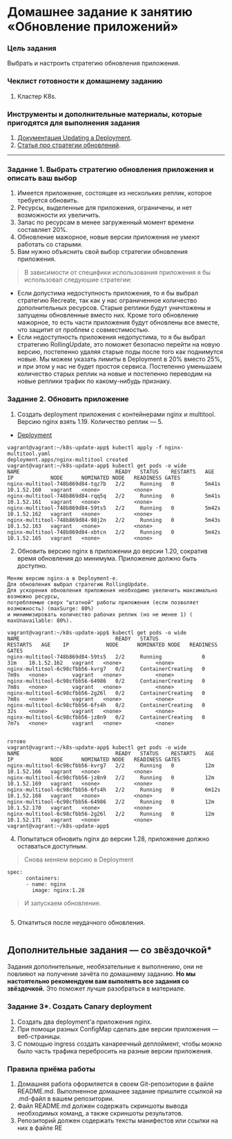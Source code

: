 # Домашнее задание к занятию «Обновление приложений»

### Цель задания

Выбрать и настроить стратегию обновления приложения.

### Чеклист готовности к домашнему заданию

1. Кластер K8s.

### Инструменты и дополнительные материалы, которые пригодятся для выполнения задания

1. [Документация Updating a Deployment](https://kubernetes.io/docs/concepts/workloads/controllers/deployment/#updating-a-deployment).
2. [Статья про стратегии обновлений](https://habr.com/ru/companies/flant/articles/471620/).

-----

### Задание 1. Выбрать стратегию обновления приложения и описать ваш выбор

1. Имеется приложение, состоящее из нескольких реплик, которое требуется обновить.
2. Ресурсы, выделенные для приложения, ограничены, и нет возможности их увеличить.
3. Запас по ресурсам в менее загруженный момент времени составляет 20%.
4. Обновление мажорное, новые версии приложения не умеют работать со старыми.
5. Вам нужно объяснить свой выбор стратегии обновления приложения.

> В зависимости от специфики использования приложения я бы использовал следуюшие стратегии:

* Eсли допустима недоступность приложения, то я бы выбрал стратегию Recreate, так как у нас ограниченное количество дополнительных ресурсов. Старые реплики будут уничтожены и запущены обновленные вместо них. Кроме 
  того обновление мажорное, то есть части приложения будут обновлены все вместе, что защитит от проблем с совместимостью.
* Если недоступность приложения недопустима, то я бы выбрал стратегию RollingUpdate, это поможет безопасно перейти на новую версию, постепенно удаляя старые поды после того как поднимутся новые. Мы можем указать лимиты в Deployment в 20% вместо 25%, и при этом у нас не будет простоя сервиса. Постепенно уменьшаем количество старых реплик на новые и постепенно переводим на новые реплики трафик по какому-нибудь признаку.

### Задание 2. Обновить приложение

1. Создать deployment приложения с контейнерами nginx и multitool. Версию nginx взять 1.19. Количество реплик — 5.

  * [Deployment](https://github.com/Destian1995/k8s-update-app/blob/main/nginx-multitool.yaml)
```
vagrant@vagrant:~/k8s-update-app$ kubectl apply -f nginx-multitool.yaml
deployment.apps/nginx-multitool created
vagrant@vagrant:~/k8s-update-app$ kubectl get pods -o wide
NAME                               READY   STATUS    RESTARTS   AGE     IP            NODE      NOMINATED NODE   READINESS GATES
nginx-multitool-748b869d84-tqz7b   2/2     Running   0          5m41s   10.1.52.160   vagrant   <none>           <none>
nginx-multitool-748b869d84-rqq5q   2/2     Running   0          5m41s   10.1.52.161   vagrant   <none>           <none>
nginx-multitool-748b869d84-59ts5   2/2     Running   0          5m42s   10.1.52.162   vagrant   <none>           <none>
nginx-multitool-748b869d84-98j2n   2/2     Running   0          5m43s   10.1.52.163   vagrant   <none>           <none>
nginx-multitool-748b869d84-xbtcn   2/2     Running   0          5m42s   10.1.52.165   vagrant   <none>           <none>
```
  
2. Обновить версию nginx в приложении до версии 1.20, сократив время обновления до минимума. Приложение должно быть доступно.
```
Меняю версию nginx-а в Deployment-е.
Для обновления выбрал стратегию RollingUpdate.
Для ускорения обновления приложения необходимо увеличить максимально возможно ресурсы,
потребляемые сверх "штатной" работы приложения (если позволяет возможность) (maxSurge: 80%)
и минимизировать количество рабочих реплик (но не менее 1) ( maxUnavailable: 80%).

vagrant@vagrant:~/k8s-update-app$ kubectl get pods -o wide
NAME                               READY   STATUS              RESTARTS   AGE    IP            NODE      NOMINATED NODE   READINESS GATES
nginx-multitool-748b869d84-59ts5   2/2     Running             0          31m    10.1.52.162   vagrant   <none>           <none>
nginx-multitool-6c98cfbb56-kvrg7   0/2     ContainerCreating   0          7m9s   <none>        vagrant   <none>           <none>
nginx-multitool-6c98cfbb56-64986   0/2     ContainerCreating   0          7m8s   <none>        vagrant   <none>           <none>
nginx-multitool-6c98cfbb56-2g26l   0/2     ContainerCreating   0          7m8s   <none>        vagrant   <none>           <none>
nginx-multitool-6c98cfbb56-6fs4h   0/2     ContainerCreating   0          32s    <none>        vagrant   <none>           <none>
nginx-multitool-6c98cfbb56-jz8n9   0/2     ContainerCreating   0          7m7s   <none>        vagrant   <none>           <none>


готово
vagrant@vagrant:~/k8s-update-app$ kubectl get pods -o wide
NAME                               READY   STATUS    RESTARTS   AGE     IP            NODE      NOMINATED NODE   READINESS GATES
nginx-multitool-6c98cfbb56-kvrg7   2/2     Running   0          12m     10.1.52.166   vagrant   <none>           <none>
nginx-multitool-6c98cfbb56-jz8n9   2/2     Running   0          12m     10.1.52.169   vagrant   <none>           <none>
nginx-multitool-6c98cfbb56-6fs4h   2/2     Running   0          6m12s   10.1.52.168   vagrant   <none>           <none>
nginx-multitool-6c98cfbb56-64986   2/2     Running   0          12m     10.1.52.170   vagrant   <none>           <none>
nginx-multitool-6c98cfbb56-2g26l   2/2     Running   0          12m     10.1.52.171   vagrant   <none>           <none>
vagrant@vagrant:~/k8s-update-app$
```
   
4. Попытаться обновить nginx до версии 1.28, приложение должно оставаться доступным.
>Снова меняем версию в Deployment
```
spec:
      containers:
      - name: nginx
        image: nginx:1.28
```
>И запускаем обновление. 
```

```
   
5. Откатиться после неудачного обновления.

```

```
   

## Дополнительные задания — со звёздочкой*

Задания дополнительные, необязательные к выполнению, они не повлияют на получение зачёта по домашнему заданию. **Но мы настоятельно рекомендуем вам выполнять все задания со звёздочкой.** Это поможет лучше разобраться в материале.   

### Задание 3*. Создать Canary deployment

1. Создать два deployment'а приложения nginx.
2. При помощи разных ConfigMap сделать две версии приложения — веб-страницы.
3. С помощью ingress создать канареечный деплоймент, чтобы можно было часть трафика перебросить на разные версии приложения.

### Правила приёма работы

1. Домашняя работа оформляется в своем Git-репозитории в файле README.md. Выполненное домашнее задание пришлите ссылкой на .md-файл в вашем репозитории.
2. Файл README.md должен содержать скриншоты вывода необходимых команд, а также скриншоты результатов.
3. Репозиторий должен содержать тексты манифестов или ссылки на них в файле RE
